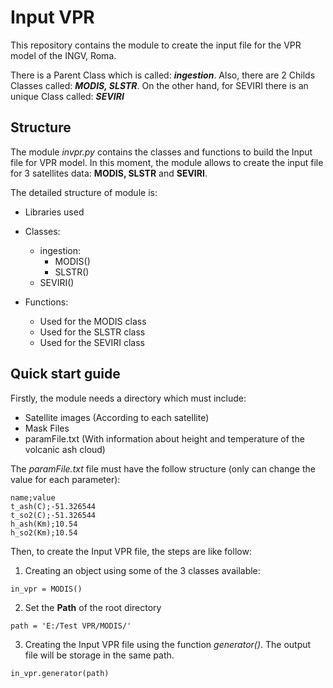 # Input VPR
This repository contains the module to create the input file for the VPR model of the INGV, Roma.

There is a Parent Class which is called: ***ingestion***. Also, there are 2 Childs Classes called: ***MODIS, SLSTR***.
On the other hand, for SEVIRI there is an unique Class called: ***SEVIRI***

## Structure 
The module *invpr.py* contains the classes and functions to build the Input file for VPR model. In this moment, the module allows to create the input file for 3 satellites data: **MODIS, SLSTR** and **SEVIRI**. 

The detailed structure of module is:

- Libraries used

- Classes:
	- ingestion:
		- MODIS()
		- SLSTR()
	- SEVIRI()

- Functions:
	- Used for the MODIS class 
	- Used for the SLSTR class 
	- Used for the SEVIRI class 

## Quick start guide

Firstly, the module needs a directory which must include:
- Satellite images (According to each satellite)
- Mask Files 
- paramFile.txt (With information about height and temperature of the volcanic ash cloud)

The *paramFile.txt* file must have the follow structure (only can change the value for each parameter):
```
name;value
t_ash(C);-51.326544
t_so2(C);-51.326544
h_ash(Km);10.54
h_so2(Km);10.54 
```

Then, to create the Input VPR file, the steps are like follow:

1) Creating an object using some of the 3 classes available: 
```
in_vpr = MODIS()
```

2) Set the **Path** of the root directory
```
path = 'E:/Test VPR/MODIS/'
```

3) Creating the Input VPR file using the function *generator()*. The output file will be storage in the same path. 
```
in_vpr.generator(path)
```
